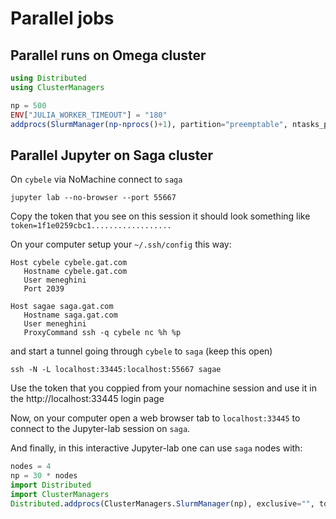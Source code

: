 # Parallel jobs

## Parallel runs on Omega cluster

```julia
using Distributed
using ClusterManagers

np = 500
ENV["JULIA_WORKER_TIMEOUT"] = "180"
addprocs(SlurmManager(np-nprocs()+1), partition="preemptable", ntasks_per_core=1, mem_per_cpu="4G", time="99:99:99", topology=:master_worker)
```

## Parallel Jupyter on Saga cluster

On `cybele` via NoMachine connect to `saga`

```
jupyter lab --no-browser --port 55667
```

Copy the token that you see on this session it should look something like ```token=1f1e0259cbc1..................```


On your computer setup your `~/.ssh/config` this way:
```
Host cybele cybele.gat.com
   Hostname cybele.gat.com
   User meneghini
   Port 2039

Host sagae saga.gat.com
   Hostname saga.gat.com
   User meneghini
   ProxyCommand ssh -q cybele nc %h %p
```

and start a tunnel going through `cybele` to `saga` (keep this open)
```
ssh -N -L localhost:33445:localhost:55667 sagae
```

Use the token that you coppied from your nomachine session and use it in the http://localhost:33445 login page

Now, on your computer open a web browser tab to `localhost:33445` to connect to the Jupyter-lab session on `saga`.

And finally, in this interactive Jupyter-lab one can use `saga` nodes with:
```julia
nodes = 4
np = 30 * nodes
import Distributed
import ClusterManagers
Distributed.addprocs(ClusterManagers.SlurmManager(np), exclusive="", topology=:master_worker)
```